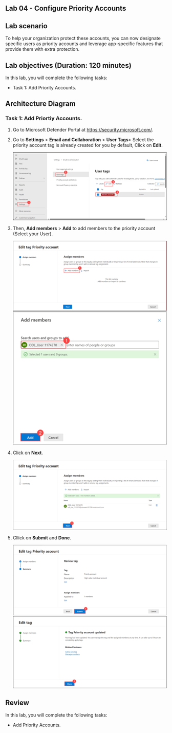 ## Lab 04 - Configure Priority Accounts

## Lab scenario
To help your organization protect these accounts, you can now designate specific users as priority accounts and leverage app-specific features that provide them with extra protection.

## Lab objectives (Duration: 120 minutes)

In this lab, you will complete the following tasks:
- Task 1: Add Priority Accounts.

## Architecture Diagram

### Task 1: Add Priortiy Accounts. 

1. Go to Microsoft Defender Portal at https://security.microsoft.com/.

1. Go to **Settings** > **Email and Collaboration** > **User Tags**> Select the  priority account tag is already created for you by default, Click on **Edit**.

   ![Picture 1](../Media/image_3.png)

1. Then, **Add members** > **Add** to add members to the priority account (Select your User).

   ![Picture 1](../Media/image_4.png)
   ![Picture 1](../Media/image_5.png)   

1. Click on **Next**.

   ![Picture 1](../Media/image_6.png)

1. Cllick on **Submit** and **Done**.

   ![Picture 1](../Media/image_7.png)
   ![Picture 1](../Media/image_8.png)

## Review
In this lab, you will complete the following tasks:
- Add Priority Accounts.
   



